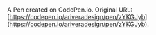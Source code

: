 # 

A Pen created on CodePen.io. Original URL: [https://codepen.io/ariveradesign/pen/zYKGJyb](https://codepen.io/ariveradesign/pen/zYKGJyb).


